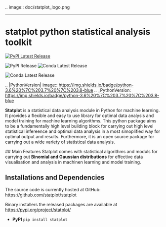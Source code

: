 
.. image:: doc/statplot_logo.png

-----------------

# statplot python statistical analysis toolkit

[![PyPI Latest Release](https://img.shields.io/pypi/v/statplot.svg)](https://pypi.org/project/statplot/)

![PyPI Release](https://pypi.org/project/statplot/)
![Conda Latest Release](https://docs.anaconda.com/anaconda/packages/docs-pkgs/)

![Conda Latest Release](https://docs.anaconda.com/anaconda/packages/docs-pkgs/)

.. |PythonVersion| image:: https://img.shields.io/badge/python-3.6%20%7C%203.7%20%7C%203.8-blue
.. _PythonVersion: https://img.shields.io/badge/python-3.6%20%7C%203.7%20%7C%203.8-blue


**Statplot** is a statistical data analysis module in Python for machine learning. It provides a flexible and easy to use library for optimal data analysis and model training for machine learning algorithms. This python package aims to be a fundamentally high level building block for  carrying out high level statistical infereence and optimal data analysis in a most simoplified way for optimal output and results. Furthermore, it is an open source package for carrying out a wide variety of statistical data analysis.

## Main Features 
Statplot comes with statistical algorithms and moduls for carrying out **Binomial and Gaussian distributions** for effective data visualisation and analysis in machinen learning and model training.

## Installations and Dependencies

The source code is currently hosted at GitHub: https://github.com/statplot/statplot 

Binary installers the released packages are available at https://pypi.org/project/statplot/

- **PyPI**
`pip install statplot`

